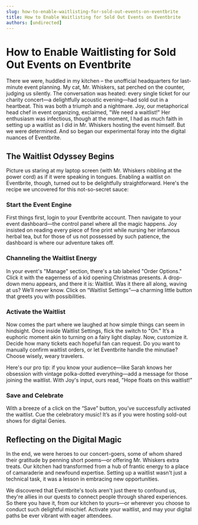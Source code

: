 ```yaml
---
slug: how-to-enable-waitlisting-for-sold-out-events-on-eventbrite
title: How to Enable Waitlisting for Sold Out Events on Eventbrite
authors: [undirected]
---
```


# How to Enable Waitlisting for Sold Out Events on Eventbrite

There we were, huddled in my kitchen – the unofficial headquarters for last-minute event planning. My cat, Mr. Whiskers, sat perched on the counter, judging us silently. The conversation was heated: every single ticket for our charity concert—a delightfully acoustic evening—had sold out in a heartbeat. This was both a triumph and a nightmare. Joy, our metaphorical head chef in event organizing, exclaimed, "We need a waitlist!" Her enthusiasm was infectious, though at the moment, I had as much faith in setting up a waitlist as I did in Mr. Whiskers hosting the event himself. But we were determined. And so began our experimental foray into the digital nuances of Eventbrite.  

## The Waitlist Odyssey Begins

Picture us staring at my laptop screen (with Mr. Whiskers nibbling at the power cord) as if it were speaking in tongues. Enabling a waitlist on Eventbrite, though, turned out to be delightfully straightforward. Here's the recipe we uncovered for this not-so-secret sauce:

### Start the Event Engine

First things first, login to your Eventbrite account. Then navigate to your event dashboard—the control panel where all the magic happens. Joy insisted on reading every piece of fine print while nursing her infamous herbal tea, but for those of us not possessed by such patience, the dashboard is where our adventure takes off. 

### Channeling the Waitlist Energy

In your event's "Manage" section, there's a tab labeled "Order Options." Click it with the eagerness of a kid opening Christmas presents. A drop-down menu appears, and there it is: Waitlist. Was it there all along, waving at us? We’ll never know. Click on “Waitlist Settings”—a charming little button that greets you with possibilities. 

### Activate the Waitlist

Now comes the part where we laughed at how simple things can seem in hindsight. Once inside Waitlist Settings, flick the switch to "On." It’s a euphoric moment akin to turning on a fairy light display. Now, customize it. Decide how many tickets each hopeful fan can request. Do you want to manually confirm waitlist orders, or let Eventbrite handle the minutiae? Choose wisely, weary travelers. 

Here's our pro tip: if you know your audience—like Sarah knows her obsession with vintage polka-dotted everything—add a message for those joining the waitlist. With Joy's input, ours read, "Hope floats on this waitlist!"

### Save and Celebrate

With a breeze of a click on the “Save” button, you’ve successfully activated the waitlist. Cue the celebratory music! It’s as if you were hosting sold-out shows for digital Genies. 

## Reflecting on the Digital Magic

In the end, we were heroes to our concert-goers, some of whom shared their gratitude by penning short poems—or offering Mr. Whiskers extra treats. Our kitchen had transformed from a hub of frantic energy to a place of camaraderie and newfound expertise. Setting up a waitlist wasn't just a technical task, it was a lesson in embracing new opportunities.

We discovered that Eventbrite's tools aren't just there to confound us, they're allies in our quests to connect people through shared experiences. So there you have it, from our kitchen to yours—or wherever you choose to conduct such delightful mischief. Activate your waitlist, and may your digital paths be ever vibrant with eager attendees.